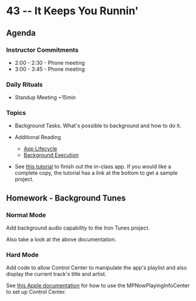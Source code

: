 # 43 -- It Keeps You Runnin'

## Agenda

### Instructor Commitments

* 2:00 - 2:30 - Phone meeting
* 3:00 - 3:45 - Phone meeting

### Daily Rituals

* Standup Meeting ~15min

### Topics

* Background Tasks. What's possible to background and how to do it.
* Additional Reading
	* [App Lifecycle](https://developer.apple.com/library/ios/documentation/iPhone/Conceptual/iPhoneOSProgrammingGuide/TheAppLifeCycle/TheAppLifeCycle.html#//apple_ref/doc/uid/TP40007072-CH2-SW3)
	* [Background Execution](https://developer.apple.com/library/ios/documentation/iPhone/Conceptual/iPhoneOSProgrammingGuide/BackgroundExecution/BackgroundExecution.html#//apple_ref/doc/uid/TP40007072-CH4-SW3)

* See [this tutorial](http://www.raywenderlich.com/92428/background-modes-ios-swift-tutorial) to finish out the in-class app. If you would like a complete copy, the tutorial has a link at the bottom to get a sample project.

## Homework - Background Tunes

### Normal Mode

Add background audio capability to the Iron Tunes project.

Also take a look at the above documentation.

### Hard Mode

Add code to allow Control Center to manipulate the app's playlist and also display the current track's title and artist.

See [this Apple documentation](https://developer.apple.com/library/ios/documentation/MediaPlayer/Reference/MPNowPlayingInfoCenter_Class/index.html) for how to use the MPNowPlayingInfoCenter to set up Control Center.